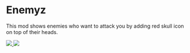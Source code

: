 # Enemyz
This mod shows enemies who want to attack you by adding red skull icon on top of their heads.

<a href="https://www.curseforge.com/minecraft/mc-mods/enemyz" target="_blank"><img src="http://cf.way2muchnoise.eu/all_332668_downloads.svg" />  </a><a href="https://discord.gg/Fk8G5cr" target="_blank"><img src="https://img.shields.io/discord/461794532422582282.svg" /></a>
